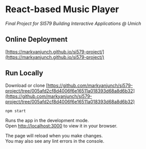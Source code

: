 # React-based Music Player
*Final Project for SI579 Building Interactive Applications @ Umich*

## Online Deployment
[https://markyanjunch.github.io/si579-project/](https://markyanjunch.github.io/si579-project/)

## Run Locally
Download or clone [https://github.com/markyanjunch/si579-project/tree/005afd2cf8d4006f6e16511a018393d68a8d6b32](https://github.com/markyanjunch/si579-project/tree/005afd2cf8d4006f6e16511a018393d68a8d6b32)

`npm start`

Runs the app in the development mode.\
Open [http://localhost:3000](http://localhost:3000) to view it in your browser.  

The page will reload when you make changes.\
You may also see any lint errors in the console.
